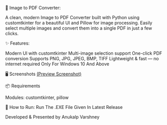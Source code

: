 📸 Image to PDF Converter:

A clean, modern Image to PDF Converter built with Python using customtkinter for a beautiful UI and Pillow for image processing.
Easily select multiple images and convert them into a single PDF in just a few clicks.

✨ Features:

Modern UI with customtkinter
Multi-image selection support
One-click PDF conversion
Supports PNG, JPG, JPEG, BMP, TIFF
Lightweight & fast — no internet required
Only For Windows 10 And Above

🖥️ Screenshots
[(Preview Screenshot)](https://github.com/AnukalpVarshneyyy/ImagesToPDF-Tool-Offline/blob/main/preview.PNG)

📦 Requirements

Modules: customtkinter, pillow

🚀 How to Run: Run The .EXE File Given In Latest Release

Developed & Presented by Anukalp Varshney

